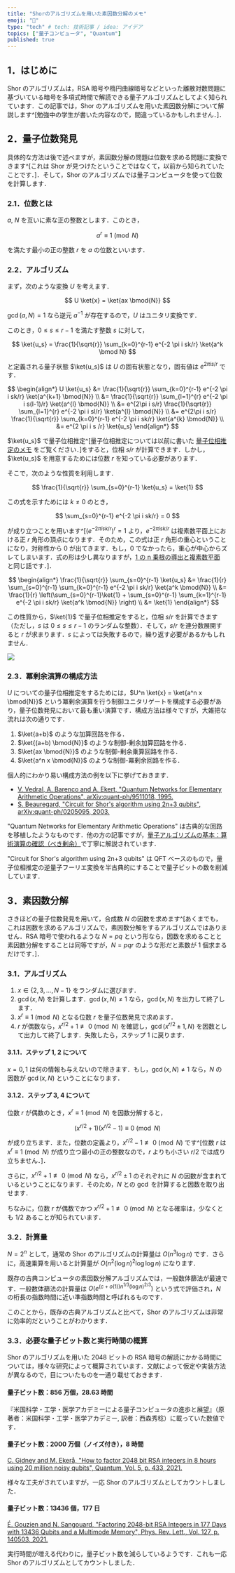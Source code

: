 ```yaml
---
title: "Shorのアルゴリズムを用いた素因数分解のメモ"
emoji: "🙆"
type: "tech" # tech: 技術記事 / idea: アイデア
topics: ["量子コンピュータ", "Quantum"]
published: true
---
```


## 1．はじめに

Shor のアルゴリズムは，RSA 暗号や楕円曲線暗号などといった離散対数問題に基づいている暗号を多項式時間で解読できる量子アルゴリズムとしてよく知られています．この記事では，Shor のアルゴリズムを用いた素因数分解について解説します^[勉強中の学生が書いた内容なので，間違っているかもしれません．]．

## 2．量子位数発見

具体的な方法は後で述べますが，素因数分解の問題は位数を求める問題に変換できます^[これは Shor が見つけたということではなくて，以前から知られていたことです．]．そして，Shor のアルゴリズムでは量子コンピュータを使って位数を計算します．

### 2.1．位数とは

$a$, $N$ を互いに素な正の整数とします．このとき，

$$
a^r \equiv 1 \pmod{N}
$$

を満たす最小の正の整数 $r$ を $a$ の位数といいます．

### 2.2．アルゴリズム

まず，次のような変換 $U$ を考えます．

$$
   U \ket{x} = \ket{ax \bmod{N}}
$$

$\gcd(a, N)=1$ なら逆元 $a^{-1}$ が存在するので，$U$ はユニタリ変換です．

このとき，$0 \leq s \leq r-1$ を満たす整数 $s$ に対して，

$$
\ket{u_s} = \frac{1}{\sqrt{r}} \sum_{k=0}^{r-1} e^{-2 \pi i sk/r} \ket{a^k \bmod N}
$$

と定義される量子状態 $\ket{u_s}$ は $U$ の固有状態となり，固有値は $e^{2\pi i s /r}$ です．

$$
\begin{align*}
    U \ket{u_s} &= \frac{1}{\sqrt{r}} \sum_{k=0}^{r-1} e^{-2 \pi i sk/r} \ket{a^{k+1} \bmod{N}} \\
    &= \frac{1}{\sqrt{r}} \sum_{l=1}^{r} e^{-2 \pi i s(l-1)/r} \ket{a^{l} \bmod{N}} \\
    &= e^{2\pi i s/r} \frac{1}{\sqrt{r}} \sum_{l=1}^{r} e^{-2 \pi i sl/r} \ket{a^{l} \bmod{N}} \\
    &= e^{2\pi i s/r} \frac{1}{\sqrt{r}} \sum_{k=0}^{r-1} e^{-2 \pi i sk/r} \ket{a^{k} \bmod{N}} \\
    &= e^{2 \pi i s /r} \ket{u_s}
\end{align*}
$$

$\ket{u_s}$ で量子位相推定^[量子位相推定については以前に書いた [量子位相推定のメモ](https://zenn.dev/hk_ilohas/articles/cee39bacafba4d) をご覧ください．]をすると，位相 $s/r$ が計算できます．しかし，$\ket{u_s}$ を用意するためには位数 $r$ を知っている必要があります．

そこで，次のような性質を利用します．

$$
    \frac{1}{\sqrt{r}} \sum_{s=0}^{r-1} \ket{u_s} = \ket{1}
$$

この式を示すためには $k \ne 0$ のとき，

$$
    \sum_{s=0}^{r-1} e^{-2 \pi i sk/r} = 0
$$

が成り立つことを用います^[$\left(e^{-2 \pi i sk/r}\right)^r=1$ より，$e^{-2 \pi i sk/r}$ は複素数平面上における正 $r$ 角形の頂点になります．そのため，この式は正 $r$ 角形の重心ということになり，対称性から $0$ が出てきます．もし，$0$ でなかったら，重心が中心からズレてしまいます．式の形は少し異なりますが，[1 の n 乗根の導出と複素数平面](https://manabitimes.jp/math/1045) と同じ話です．]．

$$
\begin{align*}
    \frac{1}{\sqrt{r}} \sum_{s=0}^{r-1} \ket{u_s} &= \frac{1}{r} \sum_{s=0}^{r-1} \sum_{k=0}^{r-1} e^{-2 \pi i sk/r} \ket{a^k \bmod{N}} \\
    &= \frac{1}{r} \left(\sum_{s=0}^{r-1}\ket{1} + \sum_{s=0}^{r-1} \sum_{k=1}^{r-1} e^{-2 \pi i sk/r} \ket{a^k \bmod{N}} \right) \\
    &= \ket{1}
\end{align*}
$$

この性質から，$\ket{1}$ で量子位相推定をすると，位相 $s/r$ を計算できます（ただし，$s$ は $0 \leq s \leq r-1$ のランダムな整数）．そして，$s/r$ を連分数展開すると $r$ が求まります．$s$ によっては失敗するので，繰り返す必要があるかもしれません．

![](https://storage.googleapis.com/zenn-user-upload/e446c18953da-20211204.png)

### 2.3．冪剰余演算の構成方法

$U$ についての量子位相推定をするためには，$U^n \ket{x} = \ket{a^n x \bmod{N}}$ という冪剰余演算を行う制御ユニタリゲートを構成する必要があり，量子位数発見において最も重い演算です．構成方法は様々ですが，大雑把な流れは次の通りです．

1. $\ket{a+b}$ のような加算回路を作る．
2. $\ket{(a+b) \bmod{N}}$ のような制御-剰余加算回路を作る．
3. $\ket{ax \bmod{N}}$ のような制御-剰余乗算回路を作る．
4. $\ket{a^n x \bmod{N}}$ のような制御-冪剰余回路を作る．

個人的にわかり易い構成方法の例を以下に挙げておきます．

- [V. Vedral, A. Barenco and A. Ekert, "Quantum Networks for Elementary Arithmetic Operations", arXiv:quant-ph/9511018, 1995.](https://arxiv.org/pdf/quant-ph/9511018.pdf)
- [S. Beauregard, "Circuit for Shor's algorithm using 2n+3 qubits", arXiv:quant-ph/0205095, 2003.](https://arxiv.org/pdf/quant-ph/0205095.pdf)

"Quantum Networks for Elementary Arithmetic Operations" は古典的な回路を移植したようなものです．他の方の記事ですが，[量子アルゴリズムの基本：算術演算の確認（べき剰余）](https://qiita.com/SamN/items/cc44c2fb26633567ab5f)で丁寧に解説されています．

"Circuit for Shor's algorithm using 2n+3 qubits" は QFT ベースのもので，量子位相推定の逆量子フーリエ変換を半古典的にすることで量子ビットの数を削減しています．

## 3．素因数分解

さきほどの量子位数発見を用いて，合成数 $N$ の因数を求めます^[あくまでも，これは因数を求めるアルゴリズムで，素因数分解をするアルゴリズムではありません．RSA 暗号で使われるような $N=pq$ という形なら，因数を求めることと素因数分解をすることは同等ですが，$N=pqr$ のような形だと素数が $1$ 個求まるだけです．]．

### 3.1．アルゴリズム

1. $x \in \{2, 3, \dots, N-1\}$ をランダムに選びます．
2. $\gcd(x,N)$ を計算します．$\gcd(x, N) \ne 1$ なら，$\gcd(x, N)$ を出力して終了します．
3. $x^r \equiv 1 \pmod{N}$ となる位数 $r$ を量子位数発見で求めます．
4. $r$ が偶数なら，$x^{r/2} + 1 \not\equiv 0 \pmod{N}$ を確認し，$\gcd(x^{r/2} \pm 1, N)$ を因数として出力して終了します．失敗したら，ステップ 1 に戻ります．

#### 3.1.1．ステップ 1, 2 について

$x=0, 1$ は何の情報も与えないので除きます．もし，$\gcd(x,N) \ne 1$ なら，$N$ の因数が $\gcd(x, N)$ ということになります．

#### 3.1.2．ステップ 3, 4 について

位数 $r$ が偶数のとき，$x^r \equiv 1 \pmod{N}$ を因数分解すると，

$$
(x^{r/2} + 1)(x^{r/2} - 1) \equiv 0 \pmod{N}
$$

が成り立ちます．また，位数の定義より，$x^{r/2} - 1 \not\equiv 0 \pmod{N}$ です^[位数 $r$ は $x^r \equiv 1 \pmod{N}$ が成り立つ最小の正の整数なので，$r$ よりも小さい $r/2$ では成り立ちません．]．

さらに，$x^{r/2} + 1 \not \equiv 0 \pmod{N}$ なら，$x^{r/2} \pm 1$ のそれぞれに $N$ の因数が含まれているということになります．そのため，$N$ との $\gcd$ を計算すると因数を取り出せます．

ちなみに，位数 $r$ が偶数でかつ $x^{r/2} + 1 \not \equiv 0 \pmod{N}$ となる確率は，少なくとも $1/2$ あることが知られています．

### 3.2．計算量

$N=2^n$ として，通常の Shor のアルゴリズムの計算量は $O(n^3 \log n)$ です．さらに，高速乗算を用いると計算量が $O(n^2 (\log n)^2 \log \log n)$ になります．

既存の古典コンピュータの素因数分解アルゴリズムでは，一般数体篩法が最速です．一般数体篩法の計算量は $O\left(e^{(c+o(1))n^{1/3}(\log n)^{2/3}}\right)$ という式で評価され，$N$ の桁長の指数時間に近い準指数時間と呼ばれるものです．

このことから，既存の古典アルゴリズムと比べて，Shor のアルゴリズムは非常に効率的だということがわかります．

### 3.3．必要な量子ビット数と実行時間の概算

Shor のアルゴリズムを用いた 2048 ビットの RSA 暗号の解読にかかる時間については，様々な研究によって概算されています．文献によって仮定や実装方法が異なるので，目についたものを一通り載せておきます．

#### 量子ビット数：856 万個，28.63 時間

『米国科学・工学・医学アカデミーによる量子コンピュータの進歩と展望』（原著者：米国科学・工学・医学アカデミー, 訳者：西森秀稔）に載っていた数値です．

#### 量子ビット数：2000 万個（ノイズ付き），8 時間

[C. Gidney and M. Ekerå, "How to factor 2048 bit RSA integers in 8 hours using 20 million noisy qubits", Quantum, Vol. 5, p. 433, 2021.](https://arxiv.org/pdf/1905.09749.pdf)

様々な工夫がされていますが，一応 Shor のアルゴリズムとしてカウントしました．

#### 量子ビット数：13436 個，177 日

[É. Gouzien and N. Sangouard, "Factoring 2048-bit RSA Integers in 177 Days with 13436 Qubits and a Multimode Memory", Phys. Rev. Lett., Vol. 127, p. 140503, 2021.](https://arxiv.org/pdf/2103.06159.pdf)

実行時間が増える代わりに，量子ビット数を減らしているようです．これも一応 Shor のアルゴリズムとしてカウントしました．
